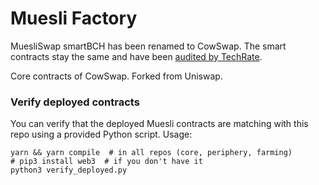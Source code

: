 # Muesli Factory

MuesliSwap smartBCH has been renamed to CowSwap. The smart contracts stay the same and have been [audited by TechRate](https://github.com/TechRate/Smart-Contract-Audits/blob/main/October/MuesliSwap.pdf).

Core contracts of CowSwap. Forked from Uniswap.

### Verify deployed contracts
You can verify that the deployed Muesli contracts are matching with this repo using a provided Python script.
Usage:
```
yarn && yarn compile  # in all repos (core, periphery, farming)
# pip3 install web3  # if you don't have it
python3 verify_deployed.py
```
